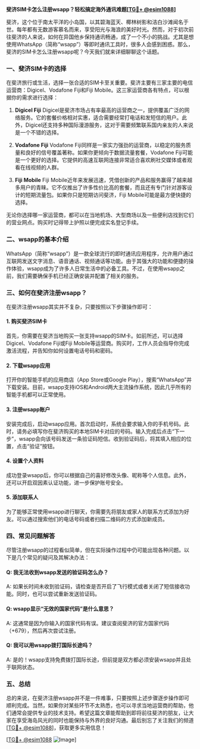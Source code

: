 **斐济SIM卡怎么注册wsapp？轻松搞定海外通讯难题[[TG💪+ @esim1088](https://t.me/s/esim1088)]**

斐济，这个位于南太平洋的小岛国，以其碧海蓝天、椰林树影和洁白沙滩闻名于世。每年都有无数游客慕名而来，享受阳光与海浪的美好时光。然而，对于初次前往斐济的人来说，如何在异国他乡保持通讯畅通，成了一个不小的挑战。尤其是想使用WhatsApp（简称“wsapp”）等即时通讯工具时，很多人会感到困惑。那么，斐济的SIM卡怎么注册wsapp呢？今天我们就来详细聊聊这个话题。

### 一、斐济SIM卡的选择

在斐济旅行或生活，选择一张合适的SIM卡至关重要。斐济主要有三家主要的电信运营商：Digicel、Vodafone Fiji和Fiji Mobile。这三家运营商各有特点，可以根据你的需求进行选择：

1. **Digicel Fiji**
   Digicel是斐济市场占有率最高的运营商之一，提供覆盖广泛的网络服务。它的套餐价格相对实惠，适合需要经常打电话和发短信的用户。此外，Digicel还支持多种国际漫游服务，这对于需要频繁联系国内亲友的人来说是一个不错的选择。

2. **Vodafone Fiji**
   Vodafone Fiji同样是一家实力强劲的运营商，以稳定的服务质量和良好的信号覆盖著称。如果你更倾向于数据流量套餐，Vodafone Fiji可能是一个更好的选择。它提供的高速互联网连接非常适合喜欢刷社交媒体或者观看在线视频的人群。

3. **Fiji Mobile**
   Fiji Mobile近年来发展迅速，凭借创新的产品和服务赢得了越来越多用户的青睐。它不仅推出了许多性价比高的套餐，而且还有专门针对游客设计的短期流量包。如果你只是短期访问斐济，Fiji Mobile可能是最方便快捷的选择。

无论你选择哪一家运营商，都可以在当地机场、大型商场以及一些便利店找到它们的营业网点。购买时记得带上护照以便完成实名登记手续。

### 二、wsapp的基本介绍

WhatsApp（简称“wsapp”）是一款全球流行的即时通讯应用程序，允许用户通过互联网发送文字消息、语音通话、视频通话等功能。由于其强大的功能和便捷的操作体验，wsapp成为了许多人日常生活中的必备工具。不过，在使用wsapp之前，我们需要确保手机已经正确安装并配置了相关的服务。

### 三、如何在斐济注册wsapp？

在斐济注册wsapp其实并不复杂，只要按照以下步骤操作即可：

#### 1. 购买斐济SIM卡
首先，你需要在斐济当地购买一张支持wsapp的SIM卡。如前所述，可以选择Digicel、Vodafone Fiji或Fiji Mobile等运营商。购买时，工作人员会指导你完成激活流程，并告知你如何设置电话号码和密码。

#### 2. 下载wsapp应用
打开你的智能手机的应用商店（App Store或Google Play），搜索“WhatsApp”并下载安装。目前，wsapp支持iOS和Android两大主流操作系统，因此几乎所有的智能手机都可以正常使用。

#### 3. 注册wsapp账户
安装完成后，启动wsapp应用。首次启动时，系统会要求输入你的手机号码。此时，请务必填写你在斐济购买的本地SIM卡对应的号码。输入完成后点击“下一步”，wsapp会向该号码发送一条验证码短信。收到验证码后，将其填入相应的位置，点击“验证”按钮。

#### 4. 设置个人资料
成功登录wsapp后，你可以根据自己的喜好修改头像、昵称等个人信息。此外，还可以开启双因素认证功能，进一步保护账号安全。

#### 5. 添加联系人
为了能够正常使用wsapp进行聊天，你需要先将朋友或家人的联系方式添加为好友。可以通过搜索他们的电话号码或者扫描二维码的方式添加新成员。

### 四、常见问题解答

尽管注册wsapp的过程看似简单，但在实际操作过程中仍可能出现各种问题。以下是几个常见的疑问及其解决办法：

#### Q: 我无法收到wsapp发送的验证码怎么办？
A: 如果长时间未收到验证码，请检查是否开启了飞行模式或者关闭了短信接收功能。同时，也可以尝试重新发送验证码。

#### Q: wsapp显示“无效的国家代码”是什么意思？
A: 这通常是因为你输入的国家代码有误。建议查阅斐济的官方国家代码（+679），然后再次尝试注册。

#### Q: 我可以用wsapp拨打国际长途吗？
A: 是的！wsapp支持免费拨打国际长途，但前提是双方都必须安装wsapp并且处于联网状态。

### 五、总结

总的来说，在斐济注册wsapp并不是一件难事，只要按照上述步骤逐步操作即可顺利完成。当然，如果你对某些环节不太熟悉，也可以寻求当地运营商的帮助，他们通常会提供专业的技术支持。希望这篇文章能帮助到即将前往斐济的朋友，让大家在享受海岛风光的同时也能保持与外界的良好沟通。最后别忘了关注我们的频道[[TG💪+ @esim1088](https://t.me/s/esim1088)]，获取更多实用信息！

[[TG💪+ @esim1088](https://t.me/s/esim1088) ![Image](https://i.postimg.cc/4NQfJmqS/Snipaste-2025-05-13-00-14-12.png)]